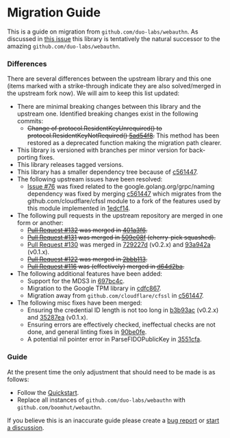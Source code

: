 # Migration Guide

This is a guide on migration from `github.com/duo-labs/webauthn`. As discussed in [this issue](https://github.com/duo-labs/webauthn/issues/155)
this library is tentatively the natural successor to the amazing `github.com/duo-labs/webauthn`.

### Differences

There are several differences between the upstream library and this one (items marked with a strike-through indicate
they are also solved/merged in the upstream fork now). We will aim to keep this list updated:

* There are minimal breaking changes between this library and the upstream one. Identified breaking changes exist in the
  following commits:
    * ~~Change of protocol.ResidentKeyUnrequired() to protocol.ResidentKeyNotRequired() [5ad54f8](https://github.com/boomhut/webauthn/commit/5ad54f89952eb238a7d6e10ed2d443738351d67f).~~
      This method has been restored as a deprecated function making the migration path clearer.
* This library is versioned with branches per minor version for back-porting fixes.
* This library releases tagged versions.
* This library has a smaller dependency tree because of [c561447](https://github.com/boomhut/webauthn/commit/c561447e218d73421476565a3d66ab6dc934966c).
* The following upstream issues have been resolved:
    * [Issue #76](https://github.com/duo-labs/webauthn/issues/76) was fixed related to the google.golang.org/grpc/naming dependency was fixed by merging
      [c561447](https://github.com/boomhut/webauthn/commit/c561447e218d73421476565a3d66ab6dc934966c)
      which migrates from the github.com/cloudflare/cfssl module to a fork of the features used by this module implemented
      in [1edcf14](https://github.com/go-webauthn/revoke/commit/1edcf14a748f88f41663433f336e07604f5e72c1).
* The following pull requests in the upstream repository are merged in one form or another:
    * ~~[Pull Request #132](https://github.com/duo-labs/webauthn/pull/132) was merged in [401a3f6](https://github.com/boomhut/webauthn/commit/401a3f63b5fb3c91faa52c56a9295b78d62e039f).~~
    * ~~[Pull Request #131](https://github.com/duo-labs/webauthn/pull/131) was merged in [509e08f](https://github.com/boomhut/webauthn/commit/509e08fb364c78be30067a93d976730a8fe4a656) (cherry-pick squashed).~~
    * [Pull Request #130](https://github.com/duo-labs/webauthn/pull/130) was merged in [729227d](https://github.com/boomhut/webauthn/commit/729227d1ec0504ebb518f38e72bcd10ae68c4130) (v0.2.x) and [93a942a](https://github.com/boomhut/webauthn/commit/93a942a90dbb82d997e1ed2945ba41b37d47890f) (v0.1.x).
    * ~~[Pull Request #122](https://github.com/duo-labs/webauthn/pull/122) was merged in [2bbb113](https://github.com/boomhut/webauthn/commit/2bbb113b333b775d2d7c5551b7220f713f666f00).~~
    * ~~[Pull Request #116](https://github.com/duo-labs/webauthn/pull/116) was (effectively) merged in [d64d2ba](https://github.com/boomhut/webauthn/commit/d64d2ba780240964310c7f5862add333bc659348).~~
* The following additional features have been added:
  * Support for the MDS3 in [697bc4c](https://github.com/boomhut/webauthn/commit/697bc4cb16d3cfc8755bd946b55b9699e76a4510).
  * Migration to the Google TPM library in [cdfc867](https://github.com/boomhut/webauthn/commit/cdfc8674dbeaed1b48b28bc87c364dffe132b104).
  * Migration away from `github.com/cloudflare/cfssl` in [c561447](https://github.com/boomhut/webauthn/commit/c561447e218d73421476565a3d66ab6dc934966c).
* The following misc fixes have been merged:
    * Ensuring the credential ID length is not too long in [b3b93ac](https://github.com/boomhut/webauthn/commit/b3b93ac3770a26a92adbcd4b527bbb391127931b) (v0.2.x) and [35287ea](https://github.com/boomhut/webauthn/commit/35287ea54b50b1f553f3cc0f0f5527039f375e2c) (v0.1.x).
    * Ensuring errors are effectively checked, ineffectual checks are not done, and general linting fixes in [90be0fe](https://github.com/boomhut/webauthn/commit/90be0fe276222bd574cf19856081979789ce9fca).
    * A potential nil pointer error in ParseFIDOPublicKey in [3551cfa](https://github.com/boomhut/webauthn/commit/3551cfae24f258cd9c978a73711fb9551f82d1e4).

### Guide

At the present time the only adjustment that should need to be made is as follows:

- Follow the [Quickstart](README.md#quickstart).
- Replace all instances of `github.com/duo-labs/webauthn` with `github.com/boomhut/webauthn`.

If you believe this is an inaccurate guide please create a
[bug report](https://github.com/boomhut/webauthn/issues/new?assignees=&labels=type%2Fpotential-bug%2Cstatus%2Fneeds-triage%2Cpriority%2Fnormal&template=bug-report.yml) 
or [start a discussion](https://github.com/boomhut/webauthn/discussions/new).